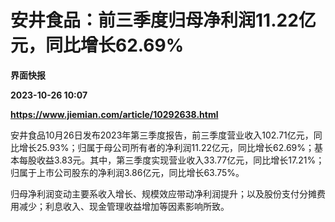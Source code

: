 # 安井食品：前三季度归母净利润11.22亿元，同比增长62.69%
**界面快报**

**2023-10-26 10:07**

**https://www.jiemian.com/article/10292638.html**

安井食品10月26日发布2023年第三季度报告，前三季度营业收入102.71亿元，同比增长25.93%；归属于母公司所有者的净利润11.22亿元，同比增长62.69%；基本每股收益3.83元。其中，第三季度实现营业收入33.77亿元，同比增长17.21%；归属于上市公司股东的净利润3.86亿元，同比增长63.75%。

归母净利润变动主要系收入增长、规模效应带动净利润提升；以及股份支付分摊费用减少；利息收入、现金管理收益增加等因素影响所致。